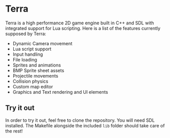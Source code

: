 # Terra
Terra is a high performance 2D game engine built in C++ and SDL with integrated support for Lua scripting. Here is a list of the features currently supposed by Terra:
- Dynamic Camera movement
- Lua script support
- Input handling 
- File loading
- Sprites and animations
- BMP Sprite sheet assets 
- Projectile movements
- Collision physics
- Custom map editor
- Graphics and Text rendering and UI elements 

## Try it out
In order to try it out, feel free to clone the repository. You will need SDL installed. The Makefile alongside the included `lib` folder should take care of the rest!
